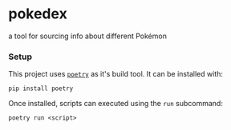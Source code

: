 # pokedex
a tool for sourcing info about different Pokémon


### Setup

This project uses [`poetry`](https://python-poetry.org/) as it's build tool.
It can be installed with:

```
pip install poetry
```

Once installed, scripts can executed using the `run` subcommand:

```
poetry run <script>
```
